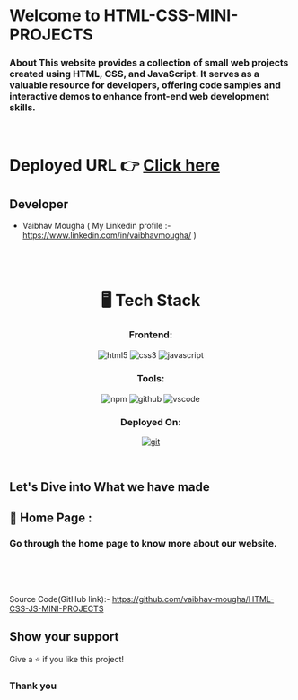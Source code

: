 # Welcome to HTML-CSS-MINI-PROJECTS
<h3>About
This website provides a collection of small web projects created using HTML, CSS, and JavaScript. It serves as a valuable resource for developers, offering code samples and interactive demos to enhance front-end web development skills.</h3>

<br/>

# Deployed URL 👉 [Click here](https://html-css-mini-projects.vercel.app/)

 
## Developer
- Vaibhav Mougha ( My Linkedin profile :- https://www.linkedin.com/in/vaibhavmougha/ )

<br/>
<br/>

<h1 align="center">🖥️ Tech Stack</h1>

<h3 align="center">Frontend:</h3> 

 <div align="center">
 <img src="https://img.shields.io/badge/html5-%23E34F26.svg?style=for-the-badge&logo=html5&logoColor=white" align="center" alt="html5">
 <img src = "https://img.shields.io/badge/css3-%231572B6.svg?style=for-the-badge&logo=css3&logoColor=white" align="center" alt="css3">
 <img src="https://img.shields.io/badge/javascript-%23323330.svg?style=for-the-badge&logo=javascript&logoColor=%23F7DF1E"  align="center" alt="javascript" />
</div>



<div align="center"><h3 align="center">Tools:</h3> 
  <img src = "https://img.shields.io/badge/NPM-%23000000.svg?style=for-the-badge&logo=npm&logoColor=white" align="center" alt="npm">
  <img src="https://img.shields.io/badge/GitHub-100000?style=for-the-badge&logo=github&logoColor=white"  align="center" alt="github"/>
   <img src="https://img.shields.io/badge/Visual%20Studio-5C2D91.svg?style=for-the-badge&logo=visual-studio&logoColor=white"  align="center" alt="vscode"/>
</div>

<h3 align="center">Deployed On:</h3>

<p align="center">
<a href="https://web-course-backend.vercel.app/">
  <img src="https://img.shields.io/badge/vercel-%23000000.svg?style=for-the-badge&logo=vercel&logoColor=whit" align="center" alt="git"/>
  </a>
</p>

<br/>



## Let's Dive into What we have made

## 🚀 Home Page :

<h3>Go through the home page to know more about our website.</h3>
<br/>

<div align="center"> 
<!--   <img width="80%" alt="Home page" src="https://github.com/vaibhav-mougha/itaxeasy_advanceTax_hraCalculator/assets/107460451/ef3979bb-3f0e-4b6b-8a48-7d6f78973546.jpg" /> -->
</div>
<br/>


<br/>


Source Code(GitHub link):- https://github.com/vaibhav-mougha/HTML-CSS-JS-MINI-PROJECTS

## Show your support

Give a ⭐️ if you like this project!

### Thank you
